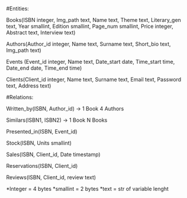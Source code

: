 #Entities:

Books(ISBN integer, Img_path text, Name text, Theme text, Literary_gen text, Year smallint, Edition smallint, Page_num smallint, Price integer, Abstract text, Interview text)

Authors(Author_id integer, Name text, Surname text, Short_bio text, Img_path text)

Events	(Event_id integer, Name text, Date_start date, Time_start time, Date_end date, Time_end time)

Clients(Client_id integer, Name text, Surname text, Email text, Password text, Address text)



#Relations:

Written_by(ISBN, Author_id) → 1 Book 4 Authors

Similars(ISBN1, ISBN2) → 1 Book N Books

Presented_in(ISBN, Event_id)

Stock(ISBN, Units smallint)

Sales(ISBN, Client_id, Date timestamp)

Reservations(ISBN, Client_id)

Reviews(ISBN, Client_id, review text)

*Integer = 4 bytes
*smallint = 2 bytes
*text = str of variable lenght

